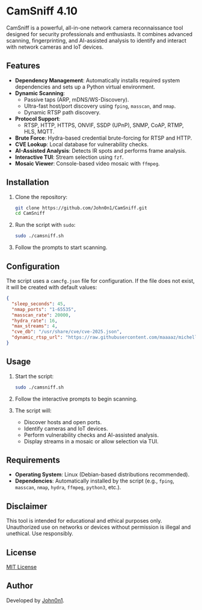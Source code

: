 # CamSniff 4.10

CamSniff is a powerful, all-in-one network camera reconnaissance tool designed for security professionals and enthusiasts. It combines advanced scanning, fingerprinting, and AI-assisted analysis to identify and interact with network cameras and IoT devices.

## Features

- **Dependency Management**: Automatically installs required system dependencies and sets up a Python virtual environment.
- **Dynamic Scanning**:
  - Passive taps (ARP, mDNS/WS-Discovery).
  - Ultra-fast host/port discovery using `fping`, `masscan`, and `nmap`.
  - Dynamic RTSP path discovery.
- **Protocol Support**:
  - RTSP, HTTP, HTTPS, ONVIF, SSDP (UPnP), SNMP, CoAP, RTMP, HLS, MQTT.
- **Brute Force**: Hydra-based credential brute-forcing for RTSP and HTTP.
- **CVE Lookup**: Local database for vulnerability checks.
- **AI-Assisted Analysis**: Detects IR spots and performs frame analysis.
- **Interactive TUI**: Stream selection using `fzf`.
- **Mosaic Viewer**: Console-based video mosaic with `ffmpeg`.

## Installation

1. Clone the repository:
   ```bash
   git clone https://github.com/John0n1/CamSniff.git
   cd CamSniff
   ```

2. Run the script with `sudo`:
   ```bash
   sudo ./camsniff.sh
   ```

3. Follow the prompts to start scanning.

## Configuration

The script uses a `camcfg.json` file for configuration. If the file does not exist, it will be created with default values:

```json
{
  "sleep_seconds": 45,
  "nmap_ports": "1-65535",
  "masscan_rate": 20000,
  "hydra_rate": 16,
  "max_streams": 4,
  "cve_db": "/usr/share/cve/cve-2025.json",
  "dynamic_rtsp_url": "https://raw.githubusercontent.com/maaaaz/michelle/master/rtsp.txt"
}
```


## Usage

1. Start the script:
   ```bash
   sudo ./camsniff.sh
   ```

2. Follow the interactive prompts to begin scanning.

3. The script will:
   - Discover hosts and open ports.
   - Identify cameras and IoT devices.
   - Perform vulnerability checks and AI-assisted analysis.
   - Display streams in a mosaic or allow selection via TUI.

## Requirements

- **Operating System**: Linux (Debian-based distributions recommended).
- **Dependencies**: Automatically installed by the script (e.g., `fping`, `masscan`, `nmap`, `hydra`, `ffmpeg`, `python3`, etc.).

## Disclaimer

This tool is intended for educational and ethical purposes only. Unauthorized use on networks or devices without permission is illegal and unethical. Use responsibly.

## License

[MIT License](https://opensource.org/licenses/MIT)

## Author

Developed by [John0n1](https://github.com/John0n1).